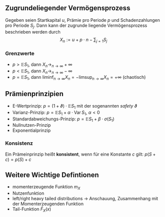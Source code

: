 ## Zugrundeliegender Vermögensprozess
Gegeben seien Startkapital $u$, Prämie pro Periode $p$  und Schadenzahlungen pro Periode $S_j$. Dann kann der zugrunde liegende Vermögensprozess beschrieben werden durch
$$X_n := u + p\cdot n - \sum_{j=1} S_j$$
### Grenzwerte
- $p > \mathbb{E}S_1$, dann  $X_n \to_{n\to\infty} + \infty$
- $p < \mathbb{E}S_1$, dann $X_n \to_{n\to\infty} - \infty$  
- $p =\mathbb{E}S_1$, dann $\liminf_{n\to\infty} X_n = - \limsup_{n\to\infty} X_n = + \infty$  (chaotisch)

## Prämienprinzipien
- E-Wertprinzip: $p = (1+ \vartheta)\cdot\mathbb{E}S_1$ mit der sogenannten *safety* $\vartheta$ 
- Varianz-Prinzip: $p = \mathbb{E}S_1 + \alpha\cdot\mathop{Var} S_1$, $\alpha < 0$
- Standardabweichungs-Prinzip: $p = \mathbb{E}S_1 + \beta\cdot\sigma(S_1)$
- Nullnutzen-Prinzip
- Exponentialprinzip

### Konsistenz
Ein Prämeinprinzip heißt **konsistent**, wenn für eine Konstante $c$ gilt: $p(S +c) = p(S) + c$


## Weitere Wichtige Defintionen
- momenterzeugende Funktion $m_X$
- Nutzenfunktion
- left/right heavy tailed distributions $\to$ Anschauung, Zusammenhang mit der Momenterzeugenden Funktion
- Tail-Funktion $\bar{F}_X(x)$ 